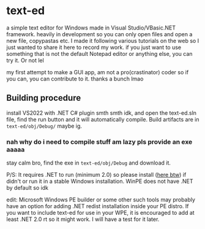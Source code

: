 # text-ed
a simple text editor for Windows made in Visual Studio/VBasic.NET framework. heavily in development so you can only open files and open a new file, copypastas etc.
I made it following various tutorials on the web so I just wanted to share it here to record my work.
if you just want to use something that is not the default Notepad editor or anything else, you can try it. Or not lel

my first attempt to make a GUI app, am not a pro(crastinator) coder so if you can, you can contribute to it. thanks a bunch lmao

## Building procedure
install VS2022 with .NET C# plugin smth smth idk, and open the text-ed.sln file, find the run button and it will automatically compile. Build artifacts are in ```text-ed/obj/Debug/``` maybe ig.

### nah why do i need to compile stuff am lazy pls provide an exe aaaaa
stay calm bro, find the exe in ```text-ed/obj/Debug``` and download it. 


P/S: It requires .NET to run (minimum 2.0) so please install ([here btw](https://dotnet.microsoft.com/en-us/download/dotnet-framework/net35-sp1?wt.mc_id=install-docs)) if didn't or run it in a stable Windows installation. WinPE does not have .NET by default so idk

edit: Microsoft Windows PE builder or some other such tools may probably have an option for adding .NET redist installation inside your PE distro. If you want to include text-ed for use in your WPE, it is encouraged to add at least .NET 2.0 rt so it might work. I will have a test for it later.

